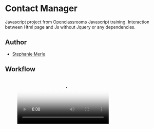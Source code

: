# Contact Manager

Javascript project from [Openclassrooms](https://openclassrooms.com) Javascript training.
Interaction between Html page and Js without Jquery or any dependencies.


## Author

* [Stephanie Merle](https://github.com/Stephanie-Merle)



## Workflow

<figure class="video_container">
<video controls="true" allowfullscreen="true" poster="bin/screen_video.png">
<source src="bin/contactManager.mp4" type="video/mp4">
</video>
</figure>

